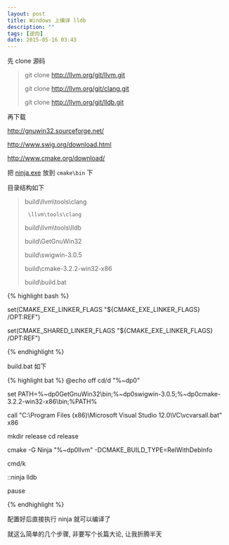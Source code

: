```yaml
---
layout: post
title: Windows 上编译 lldb
description: ""
tags: [逆向]
date: 2015-05-16 03:43
---
```


先 clone 源码

>git clone http://llvm.org/git/llvm.git
>
>git clone http://llvm.org/git/clang.git
>
>git clone http://llvm.org/git/lldb.git

再下载

<http://gnuwin32.sourceforge.net/>

<http://www.swig.org/download.html>

<http://www.cmake.org/download/>

把 [ninja.exe]({{site.url}}/bin/Tools/ninja.exe) 放到 ```cmake\bin``` 下

目录结构如下

>build\llvm\tools\clang
>
>      \llvm\tools\clang
>
>build\llvm\tools\lldb
>
>build\GetGnuWin32
>
>build\swigwin-3.0.5
>
>build\cmake-3.2.2-win32-x86
>
>build\build.bat

{% highlight bash %}

set(CMAKE_EXE_LINKER_FLAGS "${CMAKE_EXE_LINKER_FLAGS} /OPT:REF")

set(CMAKE_SHARED_LINKER_FLAGS "${CMAKE_EXE_LINKER_FLAGS} /OPT:REF")

{% endhighlight %}


build.bat 如下

{% highlight bat %}
@echo off
cd/d "%~dp0"

set PATH=%~dp0GetGnuWin32\bin;%~dp0swigwin-3.0.5;%~dp0cmake-3.2.2-win32-x86\bin;%PATH%

call "C:\Program Files (x86)\Microsoft Visual Studio 12.0\VC\vcvarsall.bat" x86

mkdir release
cd release

cmake -G Ninja "%~dp0llvm" -DCMAKE_BUILD_TYPE=RelWithDebInfo

cmd/k

::ninja lldb

pause

{% endhighlight %}

配置好后直接执行 ninja 就可以编译了

就这么简单的几个步骤, 非要写个长篇大论, 让我折腾半天

